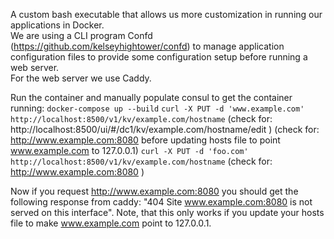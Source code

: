 A custom bash executable that allows us more customization in running our applications in Docker.  
We are using a CLI program Confd (https://github.com/kelseyhightower/confd) to manage application configuration files to provide some configuration setup before running a web server.  
For the web server we use Caddy.  

Run the container and manually populate consul to get the container running:
`docker-compose up --build`
`curl -X PUT -d 'www.example.com' http://localhost:8500/v1/kv/example.com/hostname`
(check for: http://localhost:8500/ui/#/dc1/kv/example.com/hostname/edit )
(check for: http://www.example.com:8080 before updating hosts file to point www.example.com to 127.0.0.1)
`curl -X PUT -d 'foo.com' http://localhost:8500/v1/kv/example.com/hostname`
(check for: http://www.example.com:8080 )

Now if you request http://www.example.com:8080 you should get the following response from caddy: "404 Site www.example.com:8080 is not served on this interface". Note, that this only works if you update your hosts file to make www.example.com point to 127.0.0.1.
